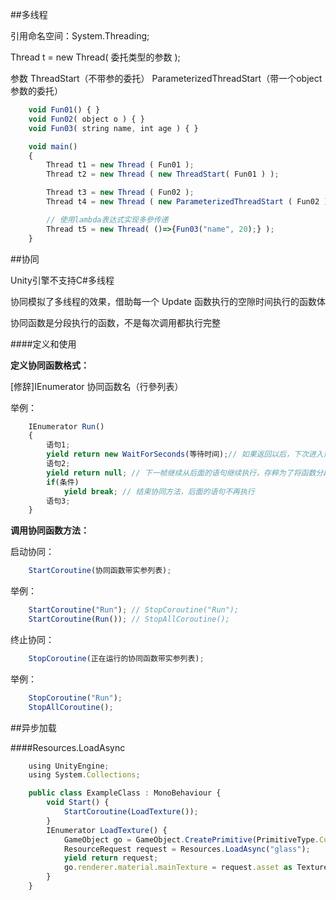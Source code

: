 ##多线程

引用命名空间：System.Threading;

Thread t = new Thread( 委托类型的参数 );

参数
    ThreadStart（不带参的委托）
    ParameterizedThreadStart（带一个object参数的委托）

```javascript
    void Fun01() { }
    void Fun02( object o ) { }
    void Fun03( string name, int age ) { }

    void main()
    {
        Thread t1 = new Thread ( Fun01 );
        Thread t2 = new Thread ( new ThreadStart( Fun01 ) );

        Thread t3 = new Thread ( Fun02 );
        Thread t4 = new Thread ( new ParameterizedThreadStart ( Fun02 ) );

        // 使用lambda表达式实现多參传递
        Thread t5 = new Thread( ()=>{Fun03("name", 20);} );
    }


```

##协同

Unity引擎不支持C#多线程

协同模拟了多线程的效果，借助每一个 Update 函数执行的空隙时间执行的函数体

协同函数是分段执行的函数，不是每次调用都执行完整

####定义和使用

**定义协同函数格式：**

[修辞]IEnumerator 协同函数名（行參列表）

举例：

```javascript
    IEnumerator Run()
    {
        语句1;
        yield return new WaitForSeconds(等待时间);// 如果返回以后，下次进入协同方法会从返回的语句之后继续执行，执行完上面的代码后休息指定的秒数，它不会影响引擎更新函数
        语句2;
        yield return null; // 下一帧继续从后面的语句继续执行，存粹为了将函数分段
        if(条件)
            yield break; // 结束协同方法，后面的语句不再执行
        语句3;
    }
```

**调用协同函数方法：**

启动协同：
```javascript
    StartCoroutine(协同函数带实参列表);
```
举例：
```javascript
    StartCoroutine("Run"); // StopCoroutine("Run");
    StartCoroutine(Run()); // StopAllCoroutine();
```
终止协同：
```javascript
    StopCoroutine(正在运行的协同函数带实参列表);
```
举例：
```javascript
    StopCoroutine("Run");
    StopAllCoroutine();
```

##异步加载

####Resources.LoadAsync

```javascript
    using UnityEngine;
    using System.Collections;

    public class ExampleClass : MonoBehaviour {
        void Start() {
            StartCoroutine(LoadTexture());
        }
        IEnumerator LoadTexture() {
            GameObject go = GameObject.CreatePrimitive(PrimitiveType.Cube);
            ResourceRequest request = Resources.LoadAsync("glass");
            yield return request;
            go.renderer.material.mainTexture = request.asset as Texture2D;
        }
    }
```



